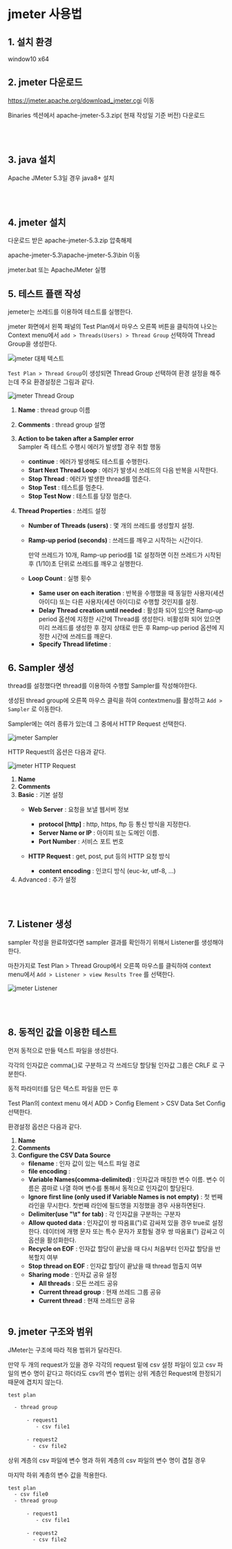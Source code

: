 # jmeter 사용법

## 1. 설치 환경
window10 x64

## 2. jmeter 다운로드
https://jmeter.apache.org/download_jmeter.cgi 이동

Binaries 섹션에서 apache-jmeter-5.3.zip( 현재 작성일 기준 버전) 다운로드

<br/><br/>

## 3. java 설치
Apache JMeter 5.3일 경우 java8+ 설치

<br/><br/>

## 4. jmeter 설치 
다운로드 받은 apache-jmeter-5.3.zip 압축해제

apache-jmeter-5.3\apache-jmeter-5.3\bin 이동

jmeter.bat 또는 ApacheJMeter 실행

## 5. 테스트 플랜 작성
jemeter는 쓰레드를 이용하여 테스트를 실행한다. 

jmeter 화면에서 왼쪽 패널의 Test Plan에서
마우스 오른쪽 버튼을 클릭하여 나오는 Context menu에서 
`add > Threads(Users) > Thread Group` 선택하여 Thread Group을 생성한다. 

![jmeter 대체 텍스트](../../assets/images/develop/apach-jmeter-menual-0.PNG)

`Test Plan > Thread Group`이 생성되면 
Thread Group 선택하여 환경 설정을 해주는데 
주요 환경설정은 그림과 같다.

![jmeter Thread Group](../../assets/images/develop/apach-jmeter-menual-1.PNG)

1. __Name__ : thread group 이름 
   
2. __Comments__ : thread group 설명
   
3. __Action to be taken after a Sampler error__  
    Sampler 즉 테스트 수행시 에러가 발생할 경우 취할 행동
    - __continue__ : 에러가 발생해도 테스트를 수행한다.
    - __Start Next Thread Loop__ : 에러가 발생시 쓰레드의 다음 반복을 시작한다. 
    - __Stop Thread__ : 에러가 발생한 thread를 멈춘다. 
    - __Stop Test__ : 테스트를 멈춘다. 
    - __Stop Test Now__ : 테스트를 당장 멈춘다.
  
4. __Thread Properties__ : 쓰레드 설정
   - __Number of Threads (users)__ : 몇 개의 쓰레드를 생성할지 설정.
   - __Ramp-up period (seconds)__ : 쓰레드를 깨우고 시작하는 시간이다. 
  
      만약 쓰레드가 10개, Ramp-up period를  1로 설정하면 이전 쓰레드가 시작된 후 (1/10)초 단위로 쓰레드를 깨우고 실행한다.
   - __Loop Count__ : 실행 횟수
     - __Same user on each iteration__ : 반복을 수행했을 때 동일한 사용자(세션 아이디) 또는 다른 사용자(세션 아이디)로 수행할 것인지를 설정. 
     - __Delay Thread creation until needed__ : 활성화 되어 있으면 Ramp-up period 옵션에 지정한 시간에 Thread를 생성한다. 비활성화 되어 있으면 미리 쓰레드를 생성한 후 정지 상태로 만든 후 Ramp-up period 옵션에 지정한 시간에 쓰레드를 깨운다.
     - __Specify Thread lifetime__ :

## 6. Sampler 생성
thread를 설정했다면 thread를 이용하여 수행할 Sampler를 작성해야한다. 

생성된 thread group에 오른쪽 마우스 클릭을 하여 contextmenu를 활성하고 
`Add > Sampler` 로 이동한다. 

Sampler에는 여러 종류가 있는데 그 중에서 HTTP Request 선택한다. 

![jmeter Sampler](../../assets/images/develop/apach-jmeter-menual-2.PNG)

HTTP Request의 옵션은 다음과 같다. 

![jmeter HTTP Request](../../assets/images/develop/apach-jmeter-menual-3.PNG)

1. __Name__
2. __Comments__
3. __Basic__ : 기본 설정
   * __Web Server__ : 요청을 보낼 웹서버 정보 
     - __protocol [http]__ : http, https, ftp 등 통신 방식을 지정한다.
     - __Server Name or IP__ : 아이피 또는 도메인 이름. 
     - __Port Number__ : 서비스 포트 번호
  
   * __HTTP Request__ : get, post, put 등의 HTTP 요청 방식
     - __content encoding__ : 인코디 방식 (euc-kr, utf-8, ...)
4. Advanced : 추가 설정 

<br><br>

## 7. Listener 생성

sampler 작성을 완료하였다면 sampler 결과를 확인하기 위해서 Listener를 생성해야 한다.

마찬가지로 Test Plan > Thread Group에서 오른쪽 마우스를 클릭하여 context menu에서 
`Add > Listener > view Results Tree` 를 선택한다. 

![jmeter Listener](../../assets/images/develop/apach-jmeter-menual-4.PNG)


<br><br>

## 8. 동적인 값을 이용한 테스트
먼저 동적으로 만들 텍스트 파일을 생성한다. 

각각의 인자값은 comma(,)로 구분하고 각 쓰레드당 할당될 인자값 그룹은 CRLF 로 구분한다. 

동적 파라미터를 담은 텍스트 파일을 만든 후 

Test Plan의 context menu 에서 ADD > Config Element > CSV Data Set Config 선택한다. 

환경설정 옵션은 다음과 같다. 
1. __Name__
2. __Comments__
3. __Configure the CSV Data Source__
   * __filename__ : 인자 값이 있는 텍스트 파일 경로
   * __file encoding__ : 
   * __Variable Names(comma-delimited)__ : 인자값과 매칭한 변수 이름. 변수 이름은 콤마로 나열 하며 변수를 통해서 동적으로 인자값이 할당된다.
   * __Ignore first line (only used if Variable Names is not empty)__ : 첫 번째 라인을 무시한다. 첫번째 라인에 필드명을 지정했을 경우 사용하면된다. 
   * __Delimiter(use "\t" for tab)__ : 각 인자값을 구분하는 구분자 
   * __Allow quoted data__ : 인자값이 쌍 따옴표(")로 감싸져 있을 경우 true로 설정한다. 데이터에 개행 문자 또는 특수 문자가 포함될 경우 쌍 따옴표(") 감싸고 이 옵션을 활성화한다.
   * __Recycle on EOF__ : 인자값 할당이 끝났을 때 다시 처음부터 인자값 할당을 반복할지 여부
   * __Stop thread on EOF__ : 인자값 할당이 끝났을 때 thread 멈출지 여부 
   * __Sharing mode__ : 인자값 공유 설정
     - __All threads__ : 모든 쓰레드 공유
     - __Current thread group__ : 현재 쓰레드 그룹 공유
     - __Current thread__ : 현재 쓰레드만 공유
<br><br>


## 9. jmeter 구조와 범위 
JMeter는 구조에 따라 적용 범위가 달라진다. 

만약 두 개의 request가 있을 경우 각각의 request 밑에 csv 설정 파일이 있고 csv 파일의 변수 명이 같다고 하더라도 csv의 변수 범위는 상위 계층인 Request에 한정되기 때문에 겹치지 않는다. 

~~~cmd
test plan

  - thread group
  
      - request1
         - csv file1
         
      - request2
        - csv file2
~~~

상위 계층의 csv 파일에 변수 명과 하위 계층의 csv 파일의 변수 명이 겹칠 경우 

마지막 하위 계층의 변수 값을 적용한다.

~~~cmd
test plan
  - csv file0
  - thread group
  
      - request1
         - csv file1
         
      - request2
        - csv file2
~~~























